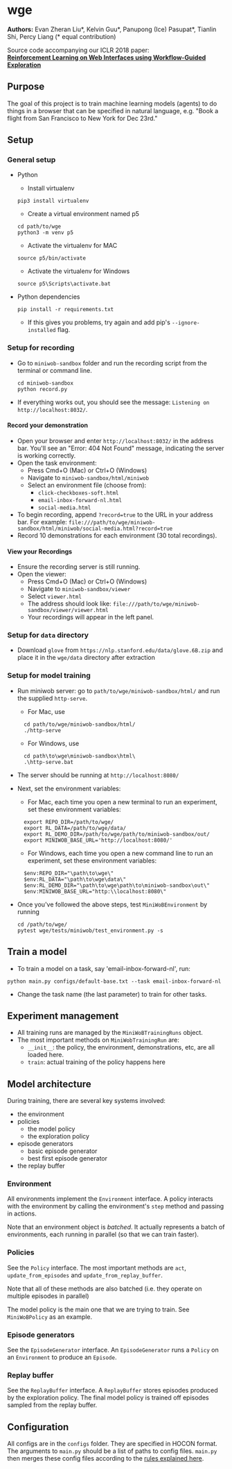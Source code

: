 # wge

**Authors:** Evan Zheran Liu\*, Kelvin Guu\*, Panupong (Ice) Pasupat\*, Tianlin Shi, Percy Liang (\* equal contribution) 

Source code accompanying our ICLR 2018 paper:  
[**Reinforcement Learning on Web Interfaces using Workflow-Guided Exploration**](https://arxiv.org/abs/1802.08802)  


## Purpose

The goal of this project is to train machine learning models (agents) to do
things in a browser that can be specified in natural language, e.g. "Book a
flight from San Francisco to New York for Dec 23rd."

## Setup

### General setup
- Python 
  - Install  virtualenv
  ```shell
  pip3 install virtualenv
  ```
  - Create a virtual environment named p5
  ```shell
  cd path/to/wge
  python3 -m venv p5
  ```
  - Activate the virtualenv for MAC
  ```shell  
  source p5/bin/activate
  ```

  - Activate the virtualenv for Windows
  ```shell  
  source p5\Scripts\activate.bat
  ```
- Python dependencies
  ```
  pip install -r requirements.txt
  ```
  - If this gives you problems, try again and add pip's ```--ignore-installed```
  flag.

### Setup for recording
- Go to `miniwob-sandbox` folder and run the recording script from the terminal or command line. 

  ```
  cd miniwob-sandbox
  python record.py
  ```
- If everything works out, you should see the message: `Listening on http://localhost:8032/`.

#### Record your demonstration
- Open your browser and enter `http://localhost:8032/` in the address bar. You'll see an "Error: 404 Not Found" message, indicating the server is working correctly.
- Open the task environment:
  - Press Cmd+O (Mac) or Ctrl+O (Windows)
  - Navigate to `miniwob-sandbox/html/miniwob`
  - Select an environment file (choose from):
    - `click-checkboxes-soft.html`
    - `email-inbox-forward-nl.html`
    - `social-media.html`
- To begin recording, append `?record=true` to the URL in your address bar. For example:
`file:///path/to/wge/miniwob-sandbox/html/miniwob/social-media.html?record=true`
- Record 10 demonstrations for each environment (30 total recordings).

#### View your Recordings
- Ensure the recording server is still running.
- Open the viewer:
  - Press Cmd+O (Mac) or Ctrl+O (Windows)
  - Navigate to `miniwob-sandbox/viewer`
  - Select `viewer.html`
  - The address should look like: `file:///path/to/wge/miniwob-sandbox/viewer/viewer.html`
  - Your recordings will appear in the left panel.


### Setup for `data` directory 
- Download `glove` from `https://nlp.stanford.edu/data/glove.6B.zip` and place it in the `wge/data` directory after extraction


### Setup for model training
- Run miniwob server: go to `path/to/wge/miniwob-sandbox/html/` and run the supplied `http-serve`.
     - For Mac, use
     ```
       cd path/to/wge/miniwob-sandbox/html/
       ./http-serve
     ```
    - For Windows, use
    ```
      cd path\to\wge\miniwob-sandbox\html\
      .\http-serve.bat
    ```
- The server should be running at `http://localhost:8080/`
- Next, set the environment variables:
  - For Mac, each time you open a new terminal to run an experiment, set these environment variables:
  ```shell
    export REPO_DIR=/path/to/wge/
    export RL_DATA=/path/to/wge/data/
    export RL_DEMO_DIR=/path/to/wge/path/to/miniwob-sandbox/out/
    export MINIWOB_BASE_URL='http://localhost:8080/' 
  ```
  - For Windows, each time you open a new command line to run an experiment, set these environment variables:
  ```shell
    $env:REPO_DIR="\path\to\wge\"
    $env:RL_DATA="\path\to\wge\data\"
    $env:RL_DEMO_DIR="\path\to\wge\path\to\miniwob-sandbox\out\"
    $env:MINIWOB_BASE_URL="http:\\localhost:8080\" 
  ```  
  
- Once you've followed the above steps, test `MiniWoBEnvironment` by running
  ```
  cd /path/to/wge/
  pytest wge/tests/miniwob/test_environment.py -s
  ```

## Train a model
- To train a model on a task, say 'email-inbox-forward-nl', run:
```
python main.py configs/default-base.txt --task email-inbox-forward-nl
```
- Change the task name (the last parameter) to train for other tasks.


## Experiment management
- All training runs are managed by the `MiniWoBTrainingRuns` object.
- The most important methods on `MiniWobTrainingRun` are:
  - `__init__`: the policy, the environment, demonstrations, etc, are all loaded here.
  - `train`: actual training of the policy happens here

## Model architecture
During training, there are several key systems involved:
- the environment
- policies
  - the model policy
  - the exploration policy
- episode generators
  - basic episode generator
  - best first episode generator
- the replay buffer

### Environment
All environments implement the `Environment` interface. A policy interacts
with the environment by calling the environment's `step` method and passing in
actions.

Note that an environment object is _batched_. It actually represents a batch
of environments, each running in parallel (so that we can train faster).


### Policies
See the `Policy` interface. The most important methods are `act`,
`update_from_episodes` and `update_from_replay_buffer`.

Note that all of these methods are also batched (i.e. they operate on multiple
episodes in parallel)

The model policy is the main one that we are trying to train. See
`MiniWoBPolicy` as an example.

### Episode generators
See the `EpisodeGenerator` interface. An `EpisodeGenerator` runs a
`Policy` on an `Environment` to produce an `Episode`.

### Replay buffer
See the `ReplayBuffer` interface. A `ReplayBuffer` stores episodes produced
by the exploration policy. The final model policy is trained off episodes
sampled from the replay buffer.

## Configuration
All configs are in the `configs` folder. They are specified in HOCON format.
The arguments to `main.py` should be a list of paths to config files.
`main.py` then merges these config files according to the
[rules explained here](https://github.com/typesafehub/config/blob/master/HOCON.md#include-semantics-merging).
